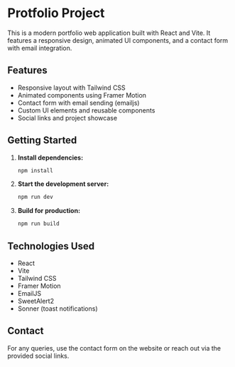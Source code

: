 # Protfolio Project

This is a modern portfolio web application built with React and Vite. It features a responsive design, animated UI components, and a contact form with email integration.

## Features
- Responsive layout with Tailwind CSS
- Animated components using Framer Motion
- Contact form with email sending (emailjs)
- Custom UI elements and reusable components
- Social links and project showcase


## Getting Started

1. **Install dependencies:**
   ```sh
   npm install
   ```
2. **Start the development server:**
   ```sh
   npm run dev
   ```
3. **Build for production:**
   ```sh
   npm run build
   ```

## Technologies Used
- React
- Vite
- Tailwind CSS
- Framer Motion
- EmailJS
- SweetAlert2
- Sonner (toast notifications)

## Contact
For any queries, use the contact form on the website or reach out via the provided social links.
